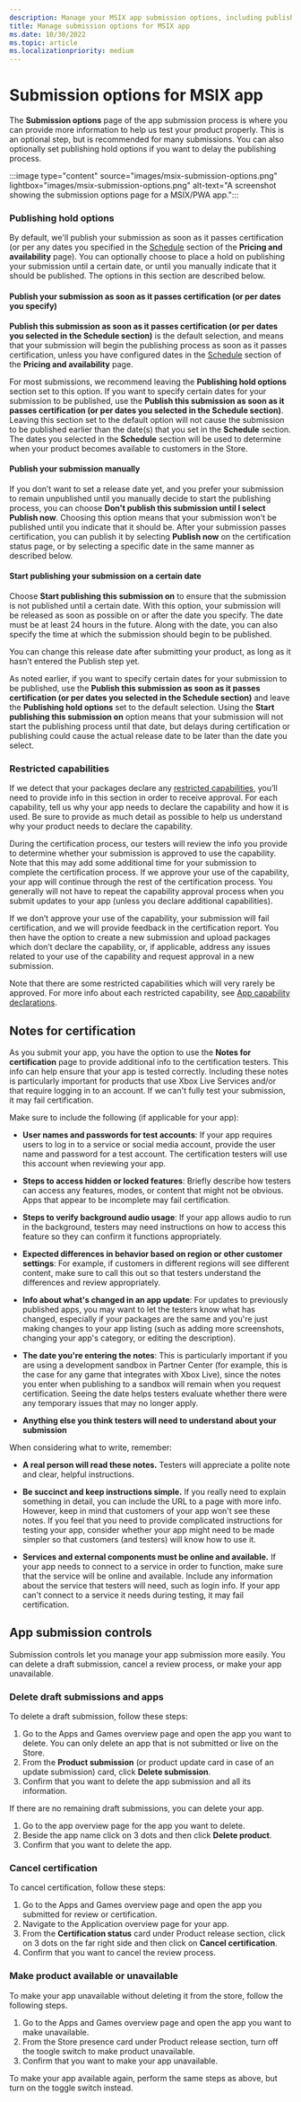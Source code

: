 ```yaml
---
description: Manage your MSIX app submission options, including publishing hold options and notes for certification to provide additional info to the certification testers. Additionally, monitor the status of your MSIX draft app submissions.
title: Manage submission options for MSIX app
ms.date: 10/30/2022
ms.topic: article
ms.localizationpriority: medium
---
```


# Submission options for MSIX app

The **Submission options** page of the app submission process is where you can provide more information to help us test your product properly. This is an optional step, but is recommended for many submissions. You can also optionally set publishing hold options if you want to delay the publishing process.

:::image type="content" source="images/msix-submission-options.png" lightbox="images/msix-submission-options.png" alt-text="A screenshot showing the submission options page for a MSIX/PWA app.":::

### Publishing hold options

By default, we'll publish your submission as soon as it passes certification (or per any dates you specified in the [Schedule](./schedule-pricing-changes.md#configure-precise-release-scheduling) section of the **Pricing and availability** page). You can optionally choose to place a hold on publishing your submission until a certain date, or until you manually indicate that it should be published. The options in this section are described below.

#### Publish your submission as soon as it passes certification (or per dates you specify)

**Publish this submission as soon as it passes certification (or per dates you selected in the Schedule section)** is the default selection, and means that your submission will begin the publishing process as soon as it passes certification, unless you have configured dates in the [Schedule](./schedule-pricing-changes.md#configure-precise-release-scheduling) section of the **Pricing and availability** page.

For most submissions, we recommend leaving the **Publishing hold options** section set to this option. If you want to specify certain dates for your submission to be published, use the **Publish this submission as soon as it passes certification (or per dates you selected in the Schedule section)**. Leaving this section set to the default option will not cause the submission to be published earlier than the date(s) that you set in the **Schedule** section. The dates you selected in the **Schedule** section will be used to determine when your product becomes available to customers in the Store.

#### Publish your submission manually

If you don’t want to set a release date yet, and you prefer your submission to remain unpublished until you manually decide to start the publishing process, you can choose **Don't publish this submission until I select Publish now**. Choosing this option means that your submission won’t be published until you indicate that it should be. After your submission passes certification, you can publish it by selecting **Publish now** on the certification status page, or by selecting a specific date in the same manner as described below.

#### Start publishing your submission on a certain date

Choose **Start publishing this submission on** to ensure that the submission is not published until a certain date. With this option, your submission will be released as soon as possible on or after the date you specify. The date must be at least 24 hours in the future. Along with the date, you can also specify the time at which the submission should begin to be published.

You can change this release date after submitting your product, as long as it hasn’t entered the Publish step yet.

As noted earlier, if you want to specify certain dates for your submission to be published, use the **Publish this submission as soon as it passes certification (or per dates you selected in the Schedule section)** and leave the **Publishing hold options** set to the default selection. Using the **Start publishing this submission on** option means that your submission will not start the publishing process until that date, but delays during certification or publishing could cause the actual release date to be later than the date you select.

### Restricted capabilities

If we detect that your packages declare any [restricted capabilities](/windows/uwp/packaging/app-capability-declarations#restricted-capabilities), you’ll need to provide info in this section in order to receive approval. For each capability, tell us why your app needs to declare the capability and how it is used. Be sure to provide as much detail as possible to help us understand why your product needs to declare the capability.

During the certification process, our testers will review the info you provide to determine whether your submission is approved to use the capability. Note that this may add some additional time for your submission to complete the certification process. If we approve your use of the capability, your app will continue through the rest of the certification process. You generally will not have to repeat the capability approval process when you submit updates to your app (unless you declare additional capabilities).

If we don’t approve your use of the capability, your submission will fail certification, and we will provide feedback in the certification report. You then have the option to create a new submission and upload packages which don’t declare the capability, or, if applicable, address any issues related to your use of the capability and request approval in a new submission.

Note that there are some restricted capabilities which will very rarely be approved. For more info about each restricted capability, see [App capability declarations](/windows/uwp/packaging/app-capability-declarations#restricted-capabilities).

## Notes for certification

As you submit your app, you have the option to use the **Notes for certification** page to provide additional info to the certification testers. This info can help ensure that your app is tested correctly. Including these notes is particularly important for products that use Xbox Live Services and/or that require logging in to an account. If we can't fully test your submission, it may fail certification.

Make sure to include the following (if applicable for your app):

- **User names and passwords for test accounts**: If your app requires users to log in to a service or social media account, provide the user name and password for a test account. The certification testers will use this account when reviewing your app.

- **Steps to access hidden or locked features**: Briefly describe how testers can access any features, modes, or content that might not be obvious. Apps that appear to be incomplete may fail certification.

- **Steps to verify background audio usage**: If your app allows audio to run in the background, testers may need instructions on how to access this feature so they can confirm it functions appropriately.

- **Expected differences in behavior based on region or other customer settings**: For example, if customers in different regions will see different content, make sure to call this out so that testers understand the differences and review appropriately.

- **Info about what's changed in an app update**: For updates to previously published apps, you may want to let the testers know what has changed, especially if your packages are the same and you're just making changes to your app listing (such as adding more screenshots, changing your app's category, or editing the description).

- **The date you're entering the notes**: This is particularly important if you are using a development sandbox in Partner Center (for example, this is the case for any game that integrates with Xbox Live), since the notes you enter when publishing to a sandbox will remain when you request certification. Seeing the date helps testers evaluate whether there were any temporary issues that may no longer apply.

- **Anything else you think testers will need to understand about your submission**

When considering what to write, remember:

- **A real person will read these notes.** Testers will appreciate a polite note and clear, helpful instructions.

- **Be succinct and keep instructions simple.** If you really need to explain something in detail, you can include the URL to a page with more info. However, keep in mind that customers of your app won't see these notes. If you feel that you need to provide complicated instructions for testing your app, consider whether your app might need to be made simpler so that customers (and testers) will know how to use it.

- **Services and external components must be online and available.** If your app needs to connect to a service in order to function, make sure that the service will be online and available. Include any information about the service that testers will need, such as login info. If your app can't connect to a service it needs during testing, it may fail certification.

## App submission controls

Submission controls let you manage your app submission more easily. You can delete a draft submission, cancel a review process, or make your app unavailable.

### Delete draft submissions and apps

To delete a draft submission, follow these steps:

1. Go to the Apps and Games overview page and open the app you want to delete. You can only delete an app that is not submitted or live on the Store.
1. From the **Product submission** (or product update card in case of an update submission) card, click **Delete submission**.
1. Confirm that you want to delete the app submission and all its information.

If there are no remaining draft submissions, you can delete your app.

1. Go to the app overview page for the app you want to delete.
1. Beside the app name click on 3 dots and then click **Delete product**.
1. Confirm that you want to delete the app.

### Cancel certification

To cancel certification, follow these steps:

1. Go to the Apps and Games overview page and open the app you submitted for review or certification.
1. Navigate to the Application overview page for your app.
1. From the **Certification status** card under Product release section, click on 3 dots on the far right side and then click on **Cancel certification**.
1. Confirm that you want to cancel the review process.

### Make product available or unavailable

To make your app unavailable without deleting it from the store, follow the following steps.

1. Go to the Apps and Games overview page and open the app you want to make unavailable.
1. From the Store presence card under Product release section, turn off the toogle switch to make product unavailable.
1. Confirm that you want to make your app unavailable.

To make your app available again, perform the same steps as above, but turn on the toggle switch instead.
